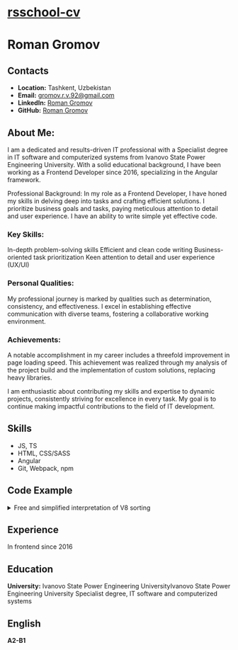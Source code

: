 # __[rsschool-cv](https://Gromov-Roman.github.io/rsschool-cv/)__

# __Roman Gromov__

## __Contacts__
- __Location:__ Tashkent, Uzbekistan
- __Email:__ gromov.r.v.92@gmail.com
- __LinkedIn:__ [Roman Gromov](https://www.linkedin.com/in/r-gromov/)
- __GitHub:__ [Roman Gromov](https://github.com/Gromov-Roman)

## __About Me__:

I am a dedicated and results-driven IT professional with a Specialist degree in IT software and computerized systems from Ivanovo State Power Engineering University. With a solid educational background, I have been working as a Frontend Developer since 2016, specializing in the Angular framework.

Professional Background:
In my role as a Frontend Developer, I have honed my skills in delving deep into tasks and crafting efficient solutions. I prioritize business goals and tasks, paying meticulous attention to detail and user experience. I have an ability to write simple yet effective code.

### __Key Skills__:

In-depth problem-solving skills
Efficient and clean code writing
Business-oriented task prioritization
Keen attention to detail and user experience (UX/UI)

### __Personal Qualities__:

My professional journey is marked by qualities such as determination, consistency, and effectiveness. I excel in establishing effective communication with diverse teams, fostering a collaborative working environment.

### __Achievements__:

A notable accomplishment in my career includes a threefold improvement in page loading speed. This achievement was realized through my analysis of the project build and the implementation of custom solutions, replacing heavy libraries.

I am enthusiastic about contributing my skills and expertise to dynamic projects, consistently striving for excellence in every task. My goal is to continue making impactful contributions to the field of IT development.

## __Skills__
- JS, TS
- HTML, CSS/SASS
- Angular
- Git, Webpack, npm

## __Code Example__
<details><summary>Free and simplified interpretation of V8 sorting</summary>

```
const qsInsertionSort = (arr, left, right) => {
    for (let i = left + 1; i < right; i++) {
        let sorted = i - 1;

        while (sorted >= 0 && arr[sorted] > arr[sorted + 1]) {
            swap(arr, sorted, sorted + 1);
            sorted--;
        }
    }

    return arr;
};

const qsPartition = (arr, left, right) => {
    let first = left;
    let middle = left + ((right - left) >> 1);
    let last = right;

    if (arr[first] > arr[last]) swap(arr, first, last);
    if (arr[middle] > arr[first]) swap(arr, first, middle);
    else if (arr[middle] > arr[last]) swap(arr, middle, last);

    let pivot = arr[middle];

    while (left <= right) {
        while (arr[left] < pivot) left++;
        while (arr[right] > pivot) right--;

        if (left <= right) {
            swap(arr, left, right);

            left++;
            right--;
        }
    }
    return left;
};

const quickSort = (arr, start = 0, end = arr.length - 1) => {
    while (true) {
        if (start >= end) return;

        if (arr.length <= 10) {
            return qsInsertionSort(arr, start, end);
        }

        const rightStart = qsPartition(arr, start, end);

        if (rightStart - 1 - start < end - rightStart) {
            quickSort(arr, start, rightStart - 1);
            start = rightStart;
        } else {
            quickSort(arr, rightStart, end);
            end = rightStart - 1;
        }
    }
};
```
</details>

## __Experience__
In frontend since 2016

## __Education__
__University:__ Ivanovo State Power Engineering UniversityIvanovo State Power Engineering University
  Specialist degree, IT software and computerized systems

## __English__
__A2-B1__
